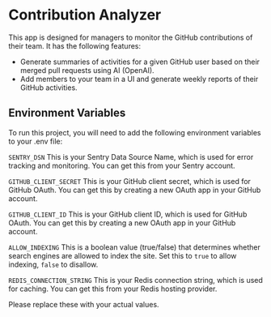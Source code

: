 # Contribution Analyzer
This app is designed for managers to monitor the GitHub contributions of their team. It has the following features:

* Generate summaries of activities for a given GitHub user based on their merged pull requests using AI (OpenAI).
* Add members to your team in a UI and generate weekly reports of their GitHub activities.

## Environment Variables

To run this project, you will need to add the following environment variables to your .env file:

`SENTRY_DSN`
This is your Sentry Data Source Name, which is used for error tracking and monitoring. You can get this from your Sentry account.

`GITHUB_CLIENT_SECRET`
This is your GitHub client secret, which is used for GitHub OAuth. You can get this by creating a new OAuth app in your GitHub account.

`GITHUB_CLIENT_ID`
This is your GitHub client ID, which is used for GitHub OAuth. You can get this by creating a new OAuth app in your GitHub account.

`ALLOW_INDEXING`
This is a boolean value (true/false) that determines whether search engines are allowed to index the site. Set this to `true` to allow indexing, `false` to disallow.

`REDIS_CONNECTION_STRING`
This is your Redis connection string, which is used for caching. You can get this from your Redis hosting provider.

Please replace these with your actual values.
